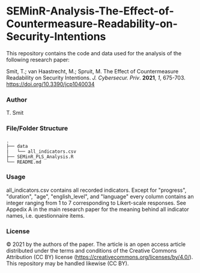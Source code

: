 # SEMinR-Analysis-The-Effect-of-Countermeasure-Readability-on-Security-Intentions
This repository contains the code and data used for the analysis of the following research paper:

Smit, T.; van Haastrecht, M.; Spruit, M. The Effect of Countermeasure Readability on Security Intentions. _J. Cybersecur. Priv_. **2021**, _1_, 675-703. https://doi.org/10.3390/jcp1040034



### Author

T. Smit

### File/Folder Structure
    .
    ├── data					          
    |   └── all_indicators.csv	
    ├── SEMinR_PLS_Analysis.R
    └── README.md

### Usage

all_indicators.csv contains all recorded indicators. Except for "progress", "duration", "age", "english_level", and "language" every column contains an integer ranging from 1 to 7 corresponding to Likert-scale responses.
See Appedix A in the main research paper for the meaning behind all indicator names, i.e. questionnaire items.

### License

© 2021 by the authors of the paper. The article is an open access article distributed under the terms and conditions of the Creative Commons Attribution (CC BY) license (https://creativecommons.org/licenses/by/4.0/). This repository may be handled likewise (CC BY).
